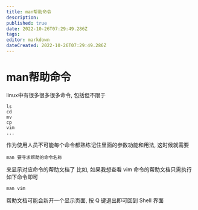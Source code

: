 ```yaml
---
title: man帮助命令
description: 
published: true
date: 2022-10-26T07:29:49.286Z
tags: 
editor: markdown
dateCreated: 2022-10-26T07:29:49.286Z
---
```


# man帮助命令
linux中有很多很多很多命令, 包括但不限于 
```
ls
cd
mv
cp
vim
...
```
作为使用人员不可能每个命令都熟练记住里面的参数功能和用法, 这时候就需要
```
man 要寻求帮助的命令名称
```
来显示对应命令的帮助文档了
比如, 如果我想查看 vim 命令的帮助文档只需执行如下命令即可
```
man vim
```
帮助文档可能会新开一个显示页面, 按 Q 键退出即可回到 Shell 界面